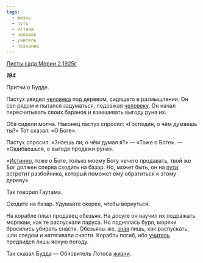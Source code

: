 ```yaml
---
tags:
  - жизнь
  - путь
  - истина
  - человек
  - учитель
  - познание
---
```

[Листы сада Мории 2 1925г](https://127.0.0.1:4002/agni/1925)

___194___

Притчи о Будде.   

Пастух увидел [человека](../../../tags/#человек) под деревом, сидящего в размышлении. Он сел рядом и пытался задуматься, подражая [человеку](../../../tags/#человек). Он начал пересчитывать своих баранов и взвешивать выгоду руна их.   

Оба сидели молча. Наконец пастух спросил: «Господин, о чём думаешь ты?» Тот сказал: «О Боге».   

Пастух спросил: «Знаешь ли, о чём думал я?» — «Тоже о Боге». — «Ошибаешься, о выгоде продажи руна».   

«[Истинно](../../../tags/#истина), тоже о Боге, только моему Богу нечего продавать, твой же Бог должен сперва сходить на базар. Но, может быть, он на [пути](../../../tags/#путь) встретит разбойника, который поможет ему обратиться к этому дереву».   

Так говорил Гаутама.   

Сходите на базар. Удумайте скорее, чтобы вернуться.   

На корабле плыл продавец обезьян. На досуге он научил их подражать морякам, как те распускали паруса. Но поднялась буря, моряки бросились убирать снасти. Обезьяны же, [зная](../../../tags/#познание) лишь, как распускать, шли следом и натягивали снасти. Корабль погиб, ибо [учитель](../../../tags/#учитель) предвидел лишь ясную погоду.   

Так сказал Будда — Обновитель Лотоса [жизни](../../../tags/#жизнь).   

